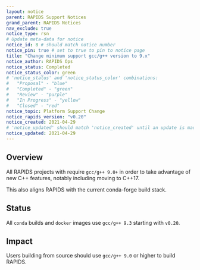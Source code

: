 ```yaml
---
layout: notice
parent: RAPIDS Support Notices
grand_parent: RAPIDS Notices
nav_exclude: true
notice_type: rsn
# Update meta-data for notice
notice_id: 8 # should match notice number
notice_pin: true # set to true to pin to notice page
title: "Change minimum support gcc/g++ version to 9.x"
notice_author: RAPIDS Ops
notice_status: Completed
notice_status_color: green
# 'notice_status' and 'notice_status_color' combinations:
#   "Proposal" - "blue"
#   "Completed" - "green"
#   "Review" - "purple"
#   "In Progress" - "yellow"
#   "Closed" - "red"
notice_topic: Platform Support Change
notice_rapids_version: "v0.20"
notice_created: 2021-04-29
# 'notice_updated' should match 'notice_created' until an update is made
notice_updated: 2021-04-29
---
```


## Overview

All RAPIDS projects with require `gcc/g++ 9.0+` in order to take advantage of new C++ features, notably including moving to C++17.

This also aligns RAPIDS with the current conda-forge build stack.

## Status

All `conda` builds and `docker` images use `gcc/g++ 9.3` starting with `v0.20`.

## Impact

Users building from source should use `gcc/g++ 9.0` or higher to build RAPIDS.

